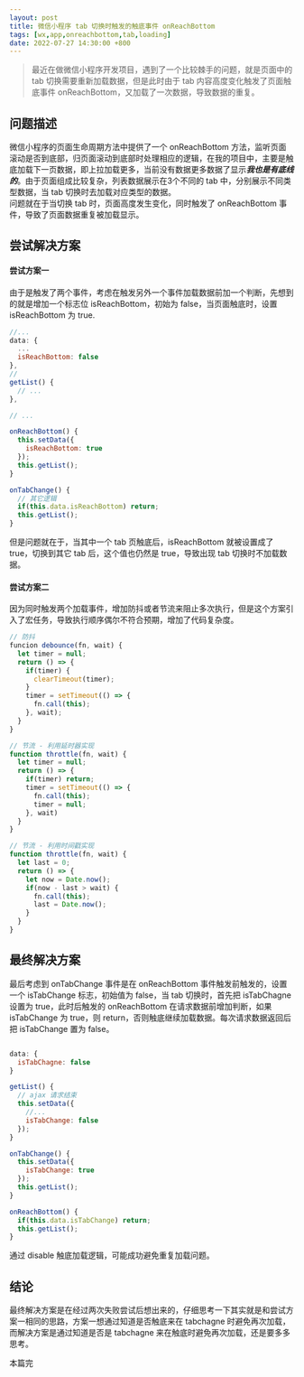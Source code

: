 ```yaml
---
layout: post
title: 微信小程序 tab 切换时触发的触底事件 onReachBottom
tags: [wx,app,onreachbottom,tab,loading]
date: 2022-07-27 14:30:00 +800
---
```


> 最近在做微信小程序开发项目，遇到了一个比较棘手的问题，就是页面中的 tab 切换需要重新加载数据，但是此时由于 tab 内容高度变化触发了页面触底事件 onReachBottom，又加载了一次数据，导致数据的重复。

<!--more-->

## 问题描述
微信小程序的页面生命周期方法中提供了一个 onReachBottom 方法，监听页面滚动是否到底部，归页面滚动到底部时处理相应的逻辑，在我的项目中，主要是触底加载下一页数据，即上拉加载更多，当前没有数据更多数据了显示***我也是有底线的***。由于页面组成比较复杂，列表数据展示在3个不同的 tab 中，分别展示不同类型数据，当 tab 切换时去加载对应类型的数据。  
问题就在于当切换 tab 时，页面高度发生变化，同时触发了 onReachBottom 事件，导致了页面数据重复被加载显示。

## 尝试解决方案
#### 尝试方案一
由于是触发了两个事件，考虑在触发另外一个事件加载数据前加一个判断，先想到的就是增加一个标志位 isReachBottom，初始为 false，当页面触底时，设置 isReachBottom 为 true.
```JavaScript
//...
data: {
  ...
  isReachBottom: false
},
//
getList() {
  // ...
},

// ...

onReachBottom() {
  this.setData({
    isReachBottom: true
  });
  this.getList();
}

onTabChange() {
  // 其它逻辑
  if(this.data.isReachBottom) return;
  this.getList();
}
```
但是问题就在于，当其中一个 tab 页触底后，isReachBottom 就被设置成了 true，切换到其它 tab 后，这个值也仍然是 true，导致出现 tab 切换时不加载数据。

#### 尝试方案二
因为同时触发两个加载事件，增加防抖或者节流来阻止多次执行，但是这个方案引入了宏任务，导致执行顺序偶尔不符合预期，增加了代码复杂度。

```JavaScript
// 防抖
funcion debounce(fn, wait) {
  let timer = null;
  return () => {
    if(timer) {
      clearTimeout(timer);
    }
    timer = setTimeout(() => {
      fn.call(this);
    }, wait);
  }
}
```

```JavaScript
// 节流 - 利用延时器实现
function throttle(fn, wait) {
  let timer = null;
  return () => {
    if(timer) return;
    timer = setTimeout(() => {
      fn.call(this);
      timer = null;
    }, wait)
  }
}

// 节流 - 利用时间戳实现
function throttle(fn, wait) {
  let last = 0;
  return () => {
    let now = Date.now();
    if(now - last > wait) {
      fn.call(this);
      last = Date.now();
    }
  }
}
```

## 最终解决方案
最后考虑到 onTabChange 事件是在 onReachBottom 事件触发前触发的，设置一个 isTabChange 标志，初始值为 false，当 tab 切换时，首先把 isTabChagne 设置为 true，此时后触发的 onReachBottom 在请求数据前增加判断，如果 isTabChange 为 true，则 return，否则触底继续加载数据。每次请求数据返回后把 isTabChange 置为 false。

```JavaScript

data: {
  isTabChagne: false
}

getList() {
  // ajax 请求结束
  this.setData({
    //...
    isTabChange: false
  });
}

onTabChange() {
  this.setData({
    isTabChange: true
  });
  this.getList();
}

onReachBottom() {
  if(this.data.isTabChange) return;
  this.getList();
}

```
通过 disable 触底加载逻辑，可能成功避免重复加载问题。

## 结论
最终解决方案是在经过两次失败尝试后想出来的，仔细思考一下其实就是和尝试方案一相同的思路，方案一想通过知道是否触底来在 tabchagne 时避免再次加载，而解决方案是通过知道是否是 tabchagne 来在触底时避免再次加载，还是要多多思考。

本篇完
